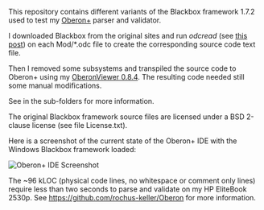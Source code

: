 This repository contains different variants of the Blackbox framework 1.7.2 used to test my [Oberon+](https://github.com/rochus-keller/Oberon/blob/master/documentation/The_Programming_Language_Oberon%2B.adoc) parser and validator.

I downloaded Blackbox from the original sites and run *odcread* (see [this post](https://community.blackboxframework.org/viewtopic.php?f=32&t=272&p=1760&hilit=odcread#p1760)) on each Mod/*.odc file to create the corresponding source code text file.

Then I removed some subsystems and transpiled the source code to Oberon+ using my [OberonViewer 0.8.4](https://github.com/rochus-keller/Oberon#code-browser-features). The resulting code needed still some manual modifications.

See in the sub-folders for more information.

The original Blackbox framework source files are licensed under a BSD 2-clause license (see file License.txt).

Here is a screenshot of the current state of the Oberon+ IDE with the Windows Blackbox framework loaded:

![Oberon+ IDE Screenshot](http://software.rochus-keller.info/screenshot_obx_ide_0.3.png)

The ~96 kLOC (physical code lines, no whitespace or comment only lines) require less than two seconds to parse and validate on my HP EliteBook 2530p. See https://github.com/rochus-keller/Oberon for more information.
